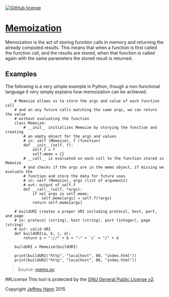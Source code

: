 [![GitHub license](https://img.shields.io/github/license/obihann-learning/functional-programming.svg)](https://github.com/obihann-learning/functional-programming/blob/master/LICENSE)

# [Memoization](/memoization)

Memoization is the act of storing function calls in memory and returning the already computed results. This means that
when a function is first called the function call, and the results are stored, when that function is called again with 
the same parameters the stored result is returned. 

## Examples

The following is a very simple example in Python, though a non-functional language it very simply explains
how memoization can be achieved.

        # Memoize allows us to store the args and value of each function call
        # and on any future calls matching the same args, we can return the value
        # without evaluating the function
        class Memoize:
            # __init__ initializes Memoize by storying the function and creating
            # an empty object for the args and values
            # in: self (Memozie), f (function)
            def __init__(self, f):
                self.f = f
                self.memo = {}
            # __call__ is evaluated on each call to the function stored in Memoize
            # and checks if the args are in the memo object, if missing we evaluate the
            # function and store the data for future uses
            # in: self (Memozie), args (list of arguments)
            # out: output of self.f
            def __call__(self, *args):
                if not args in self.memo:
                    self.memo[args] = self.f(*args)
                return self.memo[args]

        # buildURI creates a proper URI including protocol, host, port, and page
        # in: protocol (string), host (string), port (integer), page (string)
        # out: valid URI
        def buildURI(a, b, c, d):
            return a + "://" + b + ":" + `c` + "/" + d

        buildURI = Memoize(buildURI)

        print(buildURI("http", "localhost", 80, "index.html"))
        print(buildURI("http", "localhost", 80, "index.html"))

> Source: [memo.py](memo.py)

##License
This tool is protected by the [GNU General Public License v2](http://www.gnu.org/licenses/gpl-2.0.html).

Copyright [Jeffrey Hann](http://jeffreyhann.ca/) 2015
